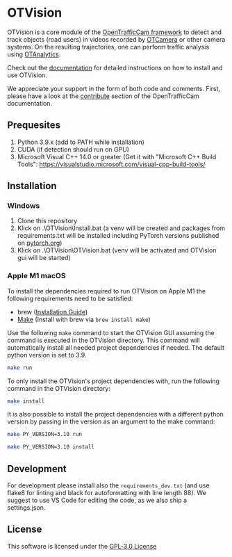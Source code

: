 # OTVision

OTVision is a core module of the [OpenTrafficCam framework](https://github.com/OpenTrafficCam) to detect and track objects (road users) in videos recorded by [OTCamera](https://github.com/OpenTrafficCam/OTCamera) or other camera systems. On the resulting trajectories, one can perform traffic analysis using [OTAnalytics](https://github.com/OpenTrafficCam/OTAnalytics).

Check out the [documentation](https://opentrafficcam.org/OTVision/) for detailed instructions on how to install and use OTVision.

We appreciate your support in the form of both code and comments. First, please have a look at the [contribute](https://opentrafficcam.org/contribute) section of the OpenTrafficCam documentation.

## Prequesites

1. Python 3.9.x (add to PATH while installation)
2. CUDA (if detection should run on GPU)
3. Microsoft Visual C++ 14.0 or greater (Get it with "Microsoft C++ Build Tools": <https://visualstudio.microsoft.com/visual-cpp-build-tools/>

## Installation

### Windows

1. Clone this repository
2. Klick on .\OTVision\Install.bat (a venv will be created and packages from requirements.txt will be installed including PyTorch versions published on [pytorch.org](https://pytorch.org/get-started/locally/))
3. Klick on .\OTVision\OTVision.bat (venv will be activated and OTVision gui will be started)

### Apple M1 macOS

To install the dependencies required to run OTVision on Apple M1 the following requirements need to be satisfied:

- brew ([Installation Guide](https://brew.sh))
- [Make](https://www.gnu.org/software/make/) (Install with brew via `brew install make`)

Use the following `make` command to start the OTVision GUI assuming the command is executed in the OTVision directory.
This command will automatically install all needed project dependencies if needed.
The default python version is set to 3.9.

```bash
make run
```

To only install the OTVision's project dependencies with, run the following command in the OTVision directory:

```bash
make install
```

It is also possible to install the project dependencies with a different python version by passing in the version as an argument to the make command:

```bash
make PY_VERSION=3.10 run
```

```bash
make PY_VERSION=3.10 install
```

## Development

For development please install also the ```requirements_dev.txt``` (and use flake8 for linting and black for autoformatting with line length 88).
We suggest to use VS Code for editing the code, as we also ship a settings.json.

## License

This software is licensed under the [GPL-3.0 License](LICENSE)
